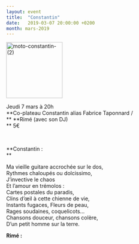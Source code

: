 ```yaml
---
layout: event
title:  "Constantin"
date:   2019-03-07 20:00:00 +0200
month: mars-2019
---
```

<img class=" size-thumbnail wp-image-5839 alignleft" src="http://localhost/wpagendarts/wp-content/uploads/2019/01/moto-constantin-2.jpg?w=150" alt="moto-constantin-(2)" width="150" height="150" srcset="http://localhost/wpagendarts/wp-content/uploads/2019/01/moto-constantin-2.jpg 624w, http://localhost/wpagendarts/wp-content/uploads/2019/01/moto-constantin-2-300x300.jpg 300w, http://localhost/wpagendarts/wp-content/uploads/2019/01/moto-constantin-2-150x150.jpg 150w" sizes="(max-width: 150px) 100vw, 150px" />

Jeudi 7 mars à 20h  
**Co-plateau Constantin alias Fabrice Taponnard /  
** **Rimé (avec son DJ)  
** 5€

&nbsp;

**Constantin :  
** 

Ma vieille guitare accrochée sur le dos,  
Rythmes chaloupés ou dolcissimo,  
J’invective le chaos  
Et l’amour en trémolos :  
Cartes postales du paradis,  
Clins d’œil à cette chienne de vie,  
Instants fugaces, Fleurs de peau,  
Rages soudaines, coquelicots...  
Chansons douceur, chansons colère,  
D’un petit homme sur la terre.

**Rimé :**